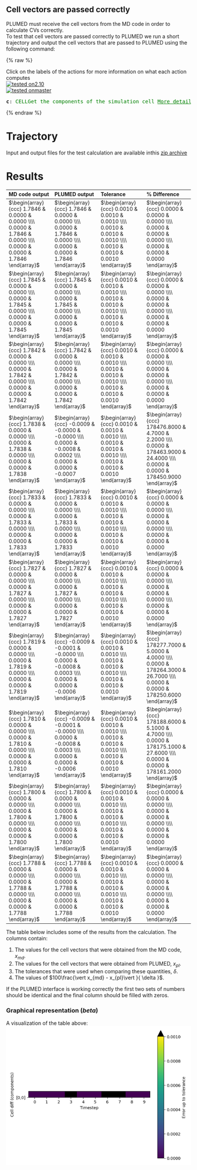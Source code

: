 Cell vectors are passed correctly
---------------------------------

PLUMED must receive the cell vectors from the MD code in order to calculate CVs correctly.  
To test that cell vectors are passed correctly to PLUMED we run a short trajectory and output the cell vectors 
that are passed to PLUMED using the following command: 

{% raw %}
<div class="plumedInputContainer">
<div class="plumedpreheader">
<div class="headerInfo" id="value_details_working1.dat"> Click on the labels of the actions for more information on what each action computes </div>
<div class="containerBadge">
<div class="headerBadge"><a href="working1.dat.plumed.stderr"><img src="https://img.shields.io/badge/2.10-passing-green.svg" alt="tested on2.10" /></a></div>
<div class="headerBadge"><a href="working1.dat.plumed_master.stderr"><img src="https://img.shields.io/badge/master-passing-green.svg" alt="tested onmaster" /></a></div>
</div>
</div>
<pre class="plumedlisting">
<b name="working1.datc" onclick='showPath("working1.dat","working1.datc","working1.datc","black")'>c</b><span style="display:none;" id="working1.datc">The CELL action with label <b>c</b> calculates the following quantities:<table  align="center" frame="void" width="95%" cellpadding="5%"><tr><td width="5%"><b> Quantity </b>  </td><td width="5%"><b> Type </b>  </td><td><b> Description </b> </td></tr><tr><td width="5%">c.ax</td><td width="5%"><font color="black">scalar</font></td><td>the ax component of the cell matrix</td></tr><tr><td width="5%">c.ay</td><td width="5%"><font color="black">scalar</font></td><td>the ay component of the cell matrix</td></tr><tr><td width="5%">c.az</td><td width="5%"><font color="black">scalar</font></td><td>the az component of the cell matrix</td></tr><tr><td width="5%">c.bx</td><td width="5%"><font color="black">scalar</font></td><td>the bx component of the cell matrix</td></tr><tr><td width="5%">c.by</td><td width="5%"><font color="black">scalar</font></td><td>the by component of the cell matrix</td></tr><tr><td width="5%">c.bz</td><td width="5%"><font color="black">scalar</font></td><td>the bz component of the cell matrix</td></tr><tr><td width="5%">c.cx</td><td width="5%"><font color="black">scalar</font></td><td>the cx component of the cell matrix</td></tr><tr><td width="5%">c.cy</td><td width="5%"><font color="black">scalar</font></td><td>the cy component of the cell matrix</td></tr><tr><td width="5%">c.cz</td><td width="5%"><font color="black">scalar</font></td><td>the cz component of the cell matrix</td></tr></table></span>: <span class="plumedtooltip" style="color:green">CELL<span class="right">Get the components of the simulation cell <a href="https://www.plumed.org/doc-master/user-doc/html/CELL" style="color:green">More details</a><i></i></span></span> 
</pre></div>

 {% endraw %} 

# Trajectory

Input and output files for the test calculation are available inthis [zip archive](basic_master.zip)

# Results

| MD code output | PLUMED output | Tolerance | % Difference | 
|:-------------|:--------------|:--------------|:--------------| 
| $\begin{array}{ccc} 1.7846 & 0.0000 & 0.0000 \\\\ 0.0000 & 1.7846 & 0.0000 \\\\ 0.0000 & 0.0000 & 1.7846 \end{array}$ | $\begin{array}{ccc} 1.7846 & 0.0000 & 0.0000 \\\\ 0.0000 & 1.7846 & 0.0000 \\\\ 0.0000 & 0.0000 & 1.7846 \end{array}$ | $\begin{array}{ccc} 0.0010 & 0.0010 & 0.0010 \\\\ 0.0010 & 0.0010 & 0.0010 \\\\ 0.0010 & 0.0010 & 0.0010 \end{array}$ | $\begin{array}{ccc} 0.0000 & 0.0000 & 0.0000 \\\\ 0.0000 & 0.0000 & 0.0000 \\\\ 0.0000 & 0.0000 & 0.0000 \end{array}$ | 
| $\begin{array}{ccc} 1.7845 & 0.0000 & 0.0000 \\\\ 0.0000 & 1.7845 & 0.0000 \\\\ 0.0000 & 0.0000 & 1.7845 \end{array}$ | $\begin{array}{ccc} 1.7845 & 0.0000 & 0.0000 \\\\ 0.0000 & 1.7845 & 0.0000 \\\\ 0.0000 & 0.0000 & 1.7845 \end{array}$ | $\begin{array}{ccc} 0.0010 & 0.0010 & 0.0010 \\\\ 0.0010 & 0.0010 & 0.0010 \\\\ 0.0010 & 0.0010 & 0.0010 \end{array}$ | $\begin{array}{ccc} 0.0000 & 0.0000 & 0.0000 \\\\ 0.0000 & 0.0000 & 0.0000 \\\\ 0.0000 & 0.0000 & 0.0000 \end{array}$ | 
| $\begin{array}{ccc} 1.7842 & 0.0000 & 0.0000 \\\\ 0.0000 & 1.7842 & 0.0000 \\\\ 0.0000 & 0.0000 & 1.7842 \end{array}$ | $\begin{array}{ccc} 1.7842 & 0.0000 & 0.0000 \\\\ 0.0000 & 1.7842 & 0.0000 \\\\ 0.0000 & 0.0000 & 1.7842 \end{array}$ | $\begin{array}{ccc} 0.0010 & 0.0010 & 0.0010 \\\\ 0.0010 & 0.0010 & 0.0010 \\\\ 0.0010 & 0.0010 & 0.0010 \end{array}$ | $\begin{array}{ccc} 0.0000 & 0.0000 & 0.0000 \\\\ 0.0000 & 0.0000 & 0.0000 \\\\ 0.0000 & 0.0000 & 0.0000 \end{array}$ | 
| $\begin{array}{ccc} 1.7838 & 0.0000 & 0.0000 \\\\ 0.0000 & 1.7838 & 0.0000 \\\\ 0.0000 & 0.0000 & 1.7838 \end{array}$ | $\begin{array}{ccc} -0.0009 & -0.0000 & -0.0000 \\\\ 0.0000 & -0.0008 & 0.0002 \\\\ 0.0000 & 0.0000 & -0.0007 \end{array}$ | $\begin{array}{ccc} 0.0010 & 0.0010 & 0.0010 \\\\ 0.0010 & 0.0010 & 0.0010 \\\\ 0.0010 & 0.0010 & 0.0010 \end{array}$ | $\begin{array}{ccc} 178476.8000 & 4.7000 & 2.2000 \\\\ 0.0000 & 178463.9000 & 24.4000 \\\\ 0.0000 & 0.0000 & 178450.9000 \end{array}$ | 
| $\begin{array}{ccc} 1.7833 & 0.0000 & 0.0000 \\\\ 0.0000 & 1.7833 & 0.0000 \\\\ 0.0000 & 0.0000 & 1.7833 \end{array}$ | $\begin{array}{ccc} 1.7833 & 0.0000 & 0.0000 \\\\ 0.0000 & 1.7833 & 0.0000 \\\\ 0.0000 & 0.0000 & 1.7833 \end{array}$ | $\begin{array}{ccc} 0.0010 & 0.0010 & 0.0010 \\\\ 0.0010 & 0.0010 & 0.0010 \\\\ 0.0010 & 0.0010 & 0.0010 \end{array}$ | $\begin{array}{ccc} 0.0000 & 0.0000 & 0.0000 \\\\ 0.0000 & 0.0000 & 0.0000 \\\\ 0.0000 & 0.0000 & 0.0000 \end{array}$ | 
| $\begin{array}{ccc} 1.7827 & 0.0000 & 0.0000 \\\\ 0.0000 & 1.7827 & 0.0000 \\\\ 0.0000 & 0.0000 & 1.7827 \end{array}$ | $\begin{array}{ccc} 1.7827 & 0.0000 & 0.0000 \\\\ 0.0000 & 1.7827 & 0.0000 \\\\ 0.0000 & 0.0000 & 1.7827 \end{array}$ | $\begin{array}{ccc} 0.0010 & 0.0010 & 0.0010 \\\\ 0.0010 & 0.0010 & 0.0010 \\\\ 0.0010 & 0.0010 & 0.0010 \end{array}$ | $\begin{array}{ccc} 0.0000 & 0.0000 & 0.0000 \\\\ 0.0000 & 0.0000 & 0.0000 \\\\ 0.0000 & 0.0000 & 0.0000 \end{array}$ | 
| $\begin{array}{ccc} 1.7819 & 0.0000 & 0.0000 \\\\ 0.0000 & 1.7819 & 0.0000 \\\\ 0.0000 & 0.0000 & 1.7819 \end{array}$ | $\begin{array}{ccc} -0.0009 & -0.0001 & -0.0000 \\\\ 0.0000 & -0.0008 & 0.0003 \\\\ 0.0000 & 0.0000 & -0.0006 \end{array}$ | $\begin{array}{ccc} 0.0010 & 0.0010 & 0.0010 \\\\ 0.0010 & 0.0010 & 0.0010 \\\\ 0.0010 & 0.0010 & 0.0010 \end{array}$ | $\begin{array}{ccc} 178277.7000 & 5.0000 & 4.0000 \\\\ 0.0000 & 178264.3000 & 26.7000 \\\\ 0.0000 & 0.0000 & 178250.6000 \end{array}$ | 
| $\begin{array}{ccc} 1.7810 & 0.0000 & 0.0000 \\\\ 0.0000 & 1.7810 & 0.0000 \\\\ 0.0000 & 0.0000 & 1.7810 \end{array}$ | $\begin{array}{ccc} -0.0009 & -0.0001 & -0.0000 \\\\ 0.0000 & -0.0008 & 0.0003 \\\\ 0.0000 & 0.0000 & -0.0006 \end{array}$ | $\begin{array}{ccc} 0.0010 & 0.0010 & 0.0010 \\\\ 0.0010 & 0.0010 & 0.0010 \\\\ 0.0010 & 0.0010 & 0.0010 \end{array}$ | $\begin{array}{ccc} 178188.6000 & 5.1000 & 4.7000 \\\\ 0.0000 & 178175.1000 & 27.6000 \\\\ 0.0000 & 0.0000 & 178161.2000 \end{array}$ | 
| $\begin{array}{ccc} 1.7800 & 0.0000 & 0.0000 \\\\ 0.0000 & 1.7800 & 0.0000 \\\\ 0.0000 & 0.0000 & 1.7800 \end{array}$ | $\begin{array}{ccc} 1.7800 & 0.0000 & 0.0000 \\\\ 0.0000 & 1.7800 & 0.0000 \\\\ 0.0000 & 0.0000 & 1.7800 \end{array}$ | $\begin{array}{ccc} 0.0010 & 0.0010 & 0.0010 \\\\ 0.0010 & 0.0010 & 0.0010 \\\\ 0.0010 & 0.0010 & 0.0010 \end{array}$ | $\begin{array}{ccc} 0.0000 & 0.0000 & 0.0000 \\\\ 0.0000 & 0.0000 & 0.0000 \\\\ 0.0000 & 0.0000 & 0.0000 \end{array}$ | 
| $\begin{array}{ccc} 1.7788 & 0.0000 & 0.0000 \\\\ 0.0000 & 1.7788 & 0.0000 \\\\ 0.0000 & 0.0000 & 1.7788 \end{array}$ | $\begin{array}{ccc} 1.7788 & 0.0000 & 0.0000 \\\\ 0.0000 & 1.7788 & 0.0000 \\\\ 0.0000 & 0.0000 & 1.7788 \end{array}$ | $\begin{array}{ccc} 0.0010 & 0.0010 & 0.0010 \\\\ 0.0010 & 0.0010 & 0.0010 \\\\ 0.0010 & 0.0010 & 0.0010 \end{array}$ | $\begin{array}{ccc} 0.0000 & 0.0000 & 0.0000 \\\\ 0.0000 & 0.0000 & 0.0000 \\\\ 0.0000 & 0.0000 & 0.0000 \end{array}$ | 


The table below includes some of the results from the calculation.  The columns contain:

1. The values for the cell vectors that were obtained from the MD code, $x_{md}$.
2. The values for the cell vectors that were obtained from PLUMED, $x_{pl}$.
3. The tolerances that were used when comparing these quantities, $\delta$. 
4. The values of $100\frac{\vert x_{md} - x_{pl}\vert }{ \delta }$.

If the PLUMED interface is working correctly the first two sets of numbers should be identical and the final column should be filled with zeros.

### Graphical representation (_beta_)
A visualization of the table above:  
![cell_master](./cell_master.png)
